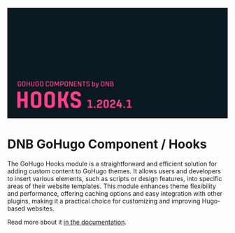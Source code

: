 ![](../../documentation/hugo-hooks/header-card.png)

# DNB GoHugo Component / Hooks

The GoHugo Hooks module is a straightforward and efficient solution for adding custom content to GoHugo themes. It allows users and developers to insert various elements, such as scripts or design features, into specific areas of their website templates. This module enhances theme flexibility and performance, offering caching options and easy integration with other plugins, making it a practical choice for customizing and improving Hugo-based websites.

Read more about it [in the documentation](https://kollitsch.dev/gohugo/hooks/).
